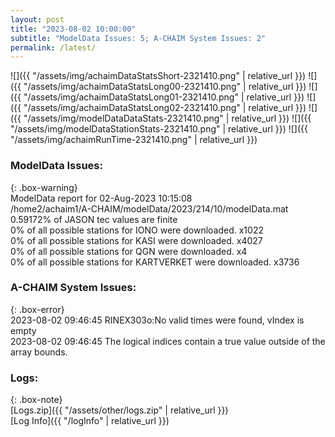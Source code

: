 ```yaml
---
layout: post
title: "2023-08-02 10:00:00"
subtitle: "ModelData Issues: 5; A-CHAIM System Issues: 2"
permalink: /latest/
---
```


![]({{ "/assets/img/achaimDataStatsShort-2321410.png" | relative_url }})
![]({{ "/assets/img/achaimDataStatsLong00-2321410.png" | relative_url }})
![]({{ "/assets/img/achaimDataStatsLong01-2321410.png" | relative_url }})
![]({{ "/assets/img/achaimDataStatsLong02-2321410.png" | relative_url }})
![]({{ "/assets/img/modelDataDataStats-2321410.png" | relative_url }})
![]({{ "/assets/img/modelDataStationStats-2321410.png" | relative_url }})
![]({{ "/assets/img/achaimRunTime-2321410.png" | relative_url }})


### ModelData Issues:  
  
{: .box-warning}  
 ModelData report for 02-Aug-2023 10:15:08   
 /home2/achaim1/A-CHAIM/modelData/2023/214/10/modelData.mat   
 0.59172% of JASON tec values are finite   
 0% of all possible stations for IONO were downloaded. x1022   
 0% of all possible stations for KASI were downloaded. x4027   
 0% of all possible stations for QGN were downloaded. x4   
 0% of all possible stations for KARTVERKET were downloaded. x3736   
  
### A-CHAIM System Issues:  
  
{: .box-error}  
2023-08-02 09:46:45 RINEX303o:No valid times were found, vIndex is empty  
2023-08-02 09:46:45 The logical indices contain a true value outside of the array bounds.  

### Logs:  
  
{: .box-note}  
[Logs.zip]({{ "/assets/other/logs.zip" | relative_url }})  
[Log Info]({{ "/logInfo" | relative_url }})  
